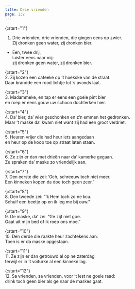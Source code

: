 ```yaml
---
title: Drie vrienden
page: 132
---  
```


{:start="1"}  
1. Drie vrienden, drie vrienden, die gingen eens op zwier.  
Zij dronken geen water, zij dronken bier.  

- Een, twee drij,  
luister eens naar mij:  
zij dronken geen water, zij dronken bier.  

{:start="2"}  
2. Zij kozen een cafeeke op ’t hoekske van de straat.  
Daar brandde een rood lichtje tot ’s avonds laat.  


{:start="3"}  
3. Madammeke, en tap er eens een goeie pint bier  
en roep er eens gouw uw schoon dochterken hier.  


{:start="4"}  
4. Da’ bier, da’ wier geschonken en z’n emmen het gedronken.  
Maar ’t maske da’ kwam niet want zij had een groot verdriet.  


{:start="5"}  
5. Heuren vrijer die had heur iets aangedaan  
en heur op de koop toe op straat laten staan.  


{:start="6"}  
6. Ze zijn er dan met drieën naar da’ kamerke gegaan.  
Ze spraken da’ maske zo vriendelijk aan.  


{:start="7"}  
7. Den eerste die zei: ‘Och, schreeuw toch niet meer.  
Een kinneken kopen da doe toch geen zeer.”  


{:start="8"}  
8. Den tweede zei: “’k Hem toch zo ne kou.  
Schuif een beetje op en ik leg me bij ouw.”  


{:start="9"}  
9. De maske, da’ zei: “Ge zijt niet goe.  
Gaat uit mijn bed of ik roep ons moe.”  


{:start="10"}  
10. Den derde die raakte heur zachtekens aan.  
Toen is er da maske opgestaan.  


{:start="11"}  
11. Ze zijn er dan getrouwd al op ne zaterdag  
terwijl er in ’t voiturke al een kinneke lag.  


{:start="12"}  
12. Sa vrienden, sa vrienden, voor ’t lest ne goeie raad:  
drink toch geen bier als ge naar de maskes gaat.  